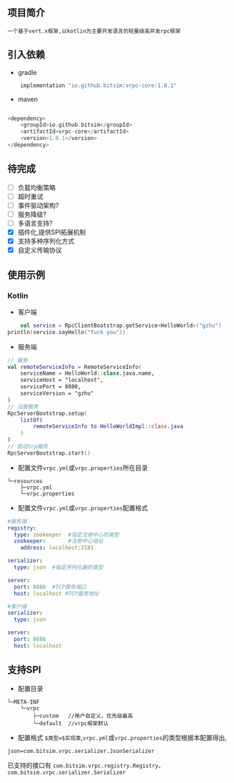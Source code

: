 
## 项目简介
    一个基于vert.x框架,以kotlin为主要开发语言的轻量级高并发rpc框架
## 引入依赖
+ gradle
```groovy
    implementation "io.github.bitsim:vrpc-core:1.0.1"
```
+ maven
```kotlin

<dependency>
    <groupId>io.github.bitsim</groupId>
    <artifactId>vrpc-core</artifactId>
    <version>1.0.1</version>
</dependency>

```
## 待完成
- [ ] 负载均衡策略
- [ ] 超时重试
- [ ] 事件驱动架构?
- [ ] 服务降级?
- [ ] 多语言支持?
- [x] 插件化,提供SPI拓展机制
- [x] 支持多种序列化方式
- [x] 自定义传输协议
## 使用示例

### Kotlin

+ 客户端

```kotlin
    val service = RpcClientBootstrap.getService<HelloWorld>("gzhu")
println(service.sayHello("fuck you"))
```

+ 服务端

```kotlin
// 服务
val remoteServiceInfo = RemoteServiceInfo(
    serviceName = HelloWorld::class.java.name,
    serviceHost = "localhost",
    servicePort = 8080,
    serviceVersion = "gzhu"
)
// 注册服务
RpcServerBootstrap.setup(
    listOf(
        remoteServiceInfo to HelloWorldImpl::class.java
    )
)
// 启动tcp服务
RpcServerBootstrap.start()
```

+ 配置文件`vrpc.yml`或`vrpc.properties`所在目录
```text
└─resources     
    ├─vrpc.yml   
    └─vrpc.properties  
```
+  配置文件`vrpc.yml`或`vrpc.properties`配置格式
```yml
#服务端
registry:
  type: zookeeper  #指定注册中心的类型
  zookeeper:       #注册中心地址
    address: localhost:2181

serializer:   
  type: json  #指定序列化器的类型

server:
  port: 8888  #TCP服务端口
  host: localhost #TCP服务地址

#客户端
serializer:
  type: json

server:
  port: 8888
  host: localhost

```
## 支持SPI
+ 配置目录
```text
└─META-INF 
    └─vrpc         
        ├─custom   //用户自定义，优先级最高
        └─default  //vrpc框架默认
```
+ 配置格式
`$类型=$实现类`,`vrpc.yml`或`vrpc.properties`的类型根据本配置得出,
```text
json=com.bitsim.vrpc.serializer.JsonSerializer
```
已支持的接口有
`com.bitsim.vrpc.registry.Registry`、
`com.bitsim.vrpc.serializer.Serializer`
